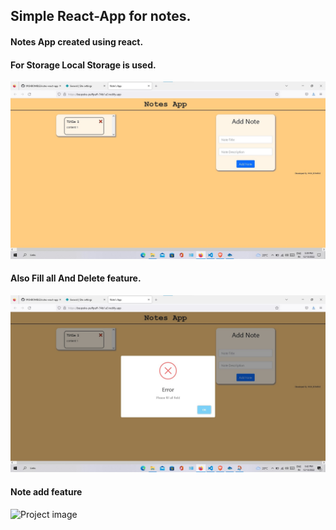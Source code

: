 ## Simple React-App for notes.
#### Notes App created using react.
#### For Storage Local Storage is used.
![Project image](./ScreenShots/Default.jpg)
#### Also Fill all And Delete feature.
![Project image](./ScreenShots/Fill_all.jpg)
#### Note add feature
![Project image](./ScreenShots/Note%20Added.jpg.jpg)